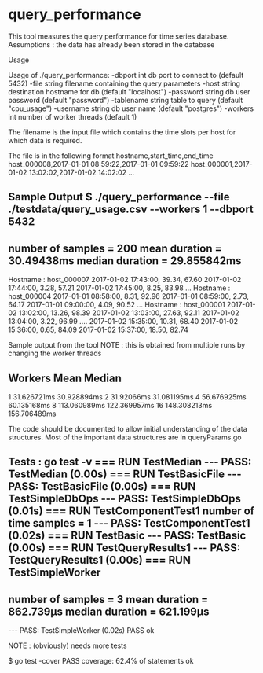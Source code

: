 # query_performance

This tool measures the query performance for time series database.
Assumptions : the data has already been stored in the database

Usage

Usage of ./query_performance:
  -dbport int
        db port to connect to (default 5432)
  -file string
        filename containing the query parameters
  -host string
        destination hostname for db (default "localhost")
  -password string
        db user password (default "password")
  -tablename string
        table to query (default "cpu_usage")
  -username string
        db user name (default "postgres")
  -workers int
        number of worker threads (default 1)
      
The filename is the input file which contains the time slots per host
for which data is required.
 
The file is in the following format
 hostname,start_time,end_time
host_000008,2017-01-01 08:59:22,2017-01-01 09:59:22
host_000001,2017-01-02 13:02:02,2017-01-02 14:02:02
...

Sample Output 
$ ./query_performance  --file ./testdata/query_usage.csv --workers 1 --dbport 5432
---------------------------------
 number of samples = 200
 mean duration = 30.49438ms
 median duration = 29.855842ms
---------------------------------
Hostname : host_000007
        2017-01-02 17:43:00, 39.34, 67.60
        2017-01-02 17:44:00, 3.28, 57.21
        2017-01-02 17:45:00, 8.25, 83.98
...
Hostname : host_000004
        2017-01-01 08:58:00, 8.31, 92.96
        2017-01-01 08:59:00, 2.73, 64.17
        2017-01-01 09:00:00, 4.09, 90.52
...
Hostname : host_000001
        2017-01-02 13:02:00, 13.26, 98.39
        2017-01-02 13:03:00, 27.63, 92.11
        2017-01-02 13:04:00, 3.22, 96.99
....
        2017-01-02 15:35:00, 10.31, 68.40
        2017-01-02 15:36:00, 0.65, 84.09
        2017-01-02 15:37:00, 18.50, 82.74


Sample output from the tool
NOTE : this is obtained from multiple runs by changing the worker threads

Workers Mean              Median
---------------------------------------
1         31.626721ms       30.928894ms
2         31.92066ms        31.081195ms
4         56.676925ms       60.135168ms
8         113.060989ms    122.369957ms
16      148.308213ms      156.706489ms

The code should be documented to allow initial understanding of the data structures.
Most of the important data structures are in queryParams.go

Tests :
go test -v
=== RUN   TestMedian
--- PASS: TestMedian (0.00s)
=== RUN   TestBasicFile
--- PASS: TestBasicFile (0.00s)
=== RUN   TestSimpleDbOps
--- PASS: TestSimpleDbOps (0.01s)
=== RUN   TestComponentTest1
number of time samples = 1
--- PASS: TestComponentTest1 (0.02s)
=== RUN   TestBasic
--- PASS: TestBasic (0.00s)
=== RUN   TestQueryResults1
--- PASS: TestQueryResults1 (0.00s)
=== RUN   TestSimpleWorker
---------------------------------
 number of samples = 3
 mean duration = 862.739µs
 median duration = 621.199µs
---------------------------------
--- PASS: TestSimpleWorker (0.02s)
PASS
ok

NOTE : (obviously) needs more tests

$ go test -cover
PASS
coverage: 62.4% of statements
ok





        
